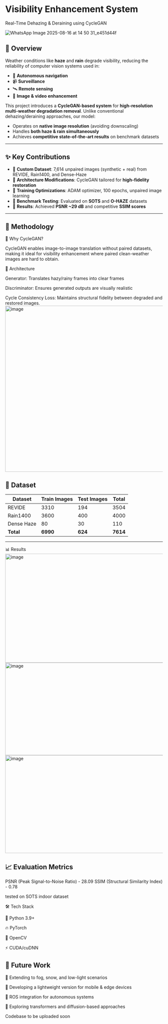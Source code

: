 # Visibility Enhancement System

Real-Time Dehazing & Deraining using CycleGAN

![WhatsApp Image 2025-08-16 at 14 50 31_e451d44f](https://github.com/user-attachments/assets/3111af34-0818-4a73-8a8d-6bc296bd94f7)

## 📌 Overview  
Weather conditions like **haze** and **rain** degrade visibility, reducing the reliability of computer vision systems used in:  
- 🚗 **Autonomous navigation**  
- 📹 **Surveillance**  
- 🛰️ **Remote sensing**  
- 🎥 **Image & video enhancement**  

This project introduces a **CycleGAN-based system** for **high-resolution multi-weather degradation removal**. Unlike conventional dehazing/deraining approaches, our model:  
- Operates on **native image resolution** (avoiding downscaling)  
- Handles **both haze & rain simultaneously**  
- Achieves **competitive state-of-the-art results** on benchmark datasets  

---

## ✨ Key Contributions  
- 🔹 **Custom Dataset**: 7,614 unpaired images (synthetic + real) from REVIDE, Rain1400, and Dense-Haze  
- 🔹 **Architecture Modifications**: CycleGAN tailored for **high-fidelity restoration**  
- 🔹 **Training Optimizations**: ADAM optimizer, 100 epochs, unpaired image learning  
- 🔹 **Benchmark Testing**: Evaluated on **SOTS** and **O-HAZE** datasets  
- 🔹 **Results**: Achieved **PSNR ~29 dB** and competitive **SSIM scores**  

---

## 🧠 Methodology
🔹 Why CycleGAN?

CycleGAN enables image-to-image translation without paired datasets, making it ideal for visibility enhancement where paired clean-weather images are hard to obtain.

🔹 Architecture

Generator: Translates hazy/rainy frames into clear frames

Discriminator: Ensures generated outputs are visually realistic

Cycle Consistency Loss: Maintains structural fidelity between degraded and restored images.
<img width="692" height="531" alt="image" src="https://github.com/user-attachments/assets/460a0ba3-60d6-4e07-a263-08a106a9c352" />

## 📂 Dataset  

| Dataset   | Train Images | Test Images | Total |
|-----------|--------------|-------------|-------|
| REVIDE    | 3310         | 194         | 3504  |
| Rain1400  | 3600         | 400         | 4000  |
| Dense Haze| 80           | 30          | 110   |
| **Total** | **6990**     | **624**     | **7614** |

---

📊 Results
<img width="975" height="348" alt="image" src="https://github.com/user-attachments/assets/c0864a59-5498-410d-9b49-98455d7d2b66" />
<img width="975" height="296" alt="image" src="https://github.com/user-attachments/assets/7055dfe5-16ae-428e-a5dc-20b0d8089890" />
<img width="975" height="313" alt="image" src="https://github.com/user-attachments/assets/d87771c2-973d-4079-8370-612d4f8eff86" />


## 📈 Evaluation Metrics

PSNR (Peak Signal-to-Noise Ratio) - 28.09
SSIM (Structural Similarity Index) - 0.78

tested on SOTS indoor dataset

🛠️ Tech Stack

🐍 Python 3.9+

🔥 PyTorch

🎥 OpenCV

⚡ CUDA/cuDNN

## 📢 Future Work

🌌 Extending to fog, snow, and low-light scenarios

📱 Developing a lightweight version for mobile & edge devices

🤖 ROS integration for autonomous systems

🧩 Exploring transformers and diffusion-based approaches

Codebase to be uploaded soon

